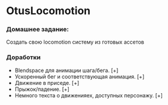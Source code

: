 # OtusLocomotion
 
### Домашнее задание:
Создать свою locomotion систему из готовых ассетов

### Доработки
+ Blendspace для анимации шага/бега. [+]
+ Ускоренный бег и соответствующая анимация. [+]
+ Движение в приседе. [+]
+ Прыжок/падение. [+]
+ Немного текста о движенияех, доступных персонажу. [+]